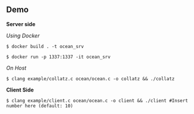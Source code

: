## Demo

**Server side**

*Using Docker*
```
$ docker build . -t ocean_srv

$ docker run -p 1337:1337 -it ocean_srv

```

*On Host*
```
$ clang example/collatz.c ocean/ocean.c -o collatz && ./collatz
```

**Client Side**

```
$ clang example/client.c ocean/ocean.c -o client && ./client #Insert number here (default: 10)
```
